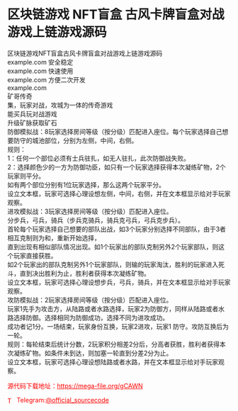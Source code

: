 # 区块链游戏 NFT盲盒 古风卡牌盲盒对战游戏上链游戏源码

区块链游戏NFT盲盒古风卡牌盲盒对战游戏上链游戏源码<br>example.com 安全稳定<br>example.com 快速使用<br>example.com 方便二次开发<br>example.com<br>矿哥传奇<br>集，玩家对战，攻城为一体的传奇游戏<br>能买兵玩对战游戏<br>升级矿脉获取矿石<br>防御模拟战：8玩家选择房间等级（按分级）匹配进入座位。每个玩家选择自己想要防守的城池部位，分别为左侧，中间，右侧。<br>规则：<br>1：任何一个部位必须有士兵驻扎，如无人驻扎，此次防御战失败。<br>2：选择颜色少的一方为防御功臣，如只有一个玩家选择获得本次凝练矿物，2个玩家则平分。<br>如有两个部位分别有1位玩家选择，那么这两个玩家平分。<br>设立文本框，玩家可选择心理设想左侧，中间，右侧，并在文本框显示给对手玩家观察。<br>进攻模拟战：3玩家选择房间等级（按分级）匹配进入座位。<br>分步兵，弓兵，骑兵（步兵克骑兵，骑兵克弓兵，弓兵克步兵）。<br>首轮每个玩家选择自己想要的部队出战，如3个玩家分别选择不同部队，由于3者相互克制则为和，重新开始选择，<br>直到出现有相似部队情况出现。如1个玩家出的部队克制另外2个玩家部队，则这个玩家直接获胜。<br>如2个玩家出的部队克制另外1个玩家部队，则输的玩家淘汰，胜利的玩家进入死斗，直到决出胜利为止，胜利者获得本次凝练矿物。<br>设立文本框，玩家可选择心理设想步兵，弓兵，骑兵，并在文本框显示给对手玩家观察。<br>攻防模拟战：2玩家选择房间等级（按分级）匹配进入座位。<br>玩家1先手为攻击方，从陆路或者水路选择，玩家2为防御方，同样从陆路或者水路选择防御。选择相同为防御成功，选择不同为进攻成功。<br>成功者记1分。一场结束，玩家身份互换，玩家2进攻，玩家1 防守。攻防互换后为一轮。<br>规则：每轮结束后统计分数，2玩家积分相差2分后，分高者获胜，胜利者获得本次凝练矿物。如条件未到达，则加塞一轮直到分差2分为止。<br>设立文本框，玩家可选择心理设想陆路或者水路，并在文本框显示给对手玩家观察。<br>


<p style="color: red;">源代码下载地址：<a href="https://mega-file.org/gCAWN" style="color: red;">https://mega-file.org/gCAWN</a></p><p style="color: red;"><img src="https://cdn-icons-png.flaticon.com/512/2111/2111646.png" alt="Telegram Icon" style="width: 16px; vertical-align: middle; margin-right: 5px;">Telegram:<a href="https://t.me/official_sourcecode" style="color: red;">@official_sourcecode</a></p>